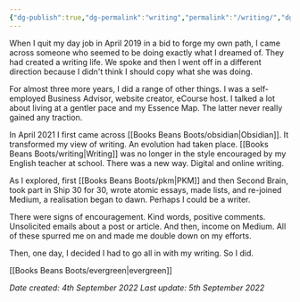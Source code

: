 ```yaml
---
{"dg-publish":true,"dg-permalink":"writing","permalink":"/writing/","dgHomeLink":true,"dgPassFrontmatter":false}
---
```



When I quit my day job in April 2019 in a bid to forge my own path, I came across someone who seemed to be doing exactly what I dreamed of. They had created a writing life. We spoke and then I went off in a different direction because I didn't think I should copy what she was doing.

For almost three more years, I did a range of other things. I was a self-employed Business Advisor, website creator, eCourse host. I talked a lot about living at a gentler pace and my Essence Map. The latter never really gained any traction.

In April 2021 I first came across [[Books Beans Boots/obsidian|Obsidian]]. It transformed my view of writing. An evolution had taken place. [[Books Beans Boots/writing|Writing]] was no longer in the style encouraged by my English teacher at school. There was a new way. Digital and online writing. 

As I explored, first [[Books Beans Boots/pkm|PKM]] and then Second Brain, took part in Ship 30 for 30, wrote atomic essays, made lists, and re-joined Medium, a realisation began to dawn. Perhaps I could be a writer.

There were signs of encouragement. Kind words, positive comments. Unsolicited emails about a post or article. And then, income on Medium. All of these spurred me on and made me double down on my efforts.

Then, one day, I decided I had to go all in with my writing. So I did.

[[Books Beans Boots/evergreen|evergreen]]

*Date created: 4th September 2022*
*Last update: 5th September 2022*


